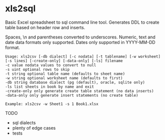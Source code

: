 # xls2sql

Basic Excel spreadsheet to sql command line tool.  Generates DDL to create table based on header row and inserts.  

Spaces, \n and parentheses converted to underscores.
Numeric, text and date data formats only supported. 
Dates only supported in YYYY-MM-DD format.

```
Usage: xls2csv [-db dialect] [-c nodata] [-t tablename] [-w worksheet] [-s lines] [-create-only] [-data-only] [-ls] filename
-c value nodata values to convert to null
-s uint optional rows to skip
-t string optional table name (defaults to sheet name)
-w string optional worksheet name (defaults to first)
-db string database dialect (pg (default), oracle, sqlite only)
-ls list sheets in book by name and exit
-create-only only generate create table statement (no data inserts)
-data-only only generate insert statements (no create table)

Example: xls2csv -w Sheet1 -s 1 Book1.xlsx
```

TODO
- sql dialects
- plenty of edge cases
- tests